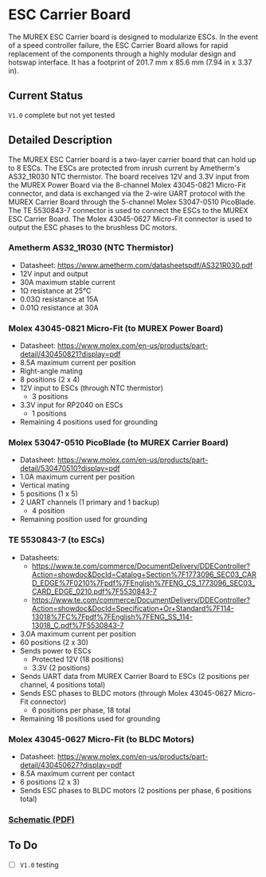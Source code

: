 # ESC Carrier Board

The MUREX ESC Carrier board is designed to modularize ESCs. In the event of a speed controller failure, the ESC Carrier Board allows for rapid replacement of the components through a highly modular design and hotswap interface. It has a footprint of 201.7 mm x 85.6 mm (7.94 in x 3.37 in).

## Current Status

`V1.0` complete but not yet tested

## Detailed Description

The MUREX ESC Carrier board is a two-layer carrier board that can hold up to 8 ESCs. The ESCs are protected from inrush current by Ametherm's AS32_1R030 NTC thermistor. The board receives 12V and 3.3V input from the MUREX Power Board via the 8-channel Molex 43045-0821 Micro-Fit connector, and data is exchanged via the 2-wire UART protocol with the MUREX Carrier Board through the 5-channel Molex 53047-0510 PicoBlade. The TE 5530843-7 connector is used to connect the ESCs to the MUREX ESC Carrier Board. The Molex 43045-0627 Micro-Fit connector is used to output the ESC phases to the brushless DC motors.

### Ametherm AS32_1R030 (NTC Thermistor)

- Datasheet: https://www.ametherm.com/datasheetspdf/AS321R030.pdf
- 12V input and output
- 30A maximum stable current
- 1Ω resistance at 25°C
- 0.03Ω resistance at 15A
- 0.01Ω resistance at 30A

### Molex 43045-0821 Micro-Fit (to MUREX Power Board)

- Datasheet: https://www.molex.com/en-us/products/part-detail/430450821?display=pdf
- 8.5A maximum current per position
- Right-angle mating
- 8 positions (2 x 4)
- 12V input to ESCs (through NTC thermistor)
    - 3 positions
- 3.3V input for RP2040 on ESCs
    - 1 positions
- Remaining 4 positions used for grounding

### Molex 53047-0510 PicoBlade (to MUREX Carrier Board)

- Datasheet: https://www.molex.com/en-us/products/part-detail/530470510?display=pdf
- 1.0A maximum current per position
- Vertical mating
- 5 positions (1 x 5)
- 2 UART channels (1 primary and 1 backup)
    - 4 position
- Remaining position used for grounding

### TE 5530843-7 (to ESCs)

- Datasheets:
    - https://www.te.com/commerce/DocumentDelivery/DDEController?Action=showdoc&DocId=Catalog+Section%7F1773096_SEC03_CARD_EDGE%7F0210%7Fpdf%7FEnglish%7FENG_CS_1773096_SEC03_CARD_EDGE_0210.pdf%7F5530843-7
    - https://www.te.com/commerce/DocumentDelivery/DDEController?Action=showdoc&DocId=Specification+Or+Standard%7F114-13018%7FC%7Fpdf%7FEnglish%7FENG_SS_114-13018_C.pdf%7F5530843-7
- 3.0A maximum current per position
- 60 positions (2 x 30)
- Sends power to ESCs
    - Protected 12V (18 positions)
    - 3.3V (2 positions)
- Sends UART data from MUREX Carrier Board to ESCs (2 positions per channel, 4 positions total)
- Sends ESC phases to BLDC motors (through Molex 43045-0627 Micro-Fit connector)
    - 6 positions per phase, 18 total
- Remaining 18 positions used for grounding

### Molex 43045-0627 Micro-Fit (to BLDC Motors)

- Datasheet: https://www.molex.com/en-us/products/part-detail/430450627?display=pdf
- 8.5A maximum current per contact
- 6 positions (2 x 3)
- Sends ESC phases to BLDC motors (2 positions per phase, 6 positions total)

### [Schematic (PDF)]((../pdf/schematics/esc_carrier_v1.0_schematic.pdf))

## To Do

- [ ] `V1.0` testing